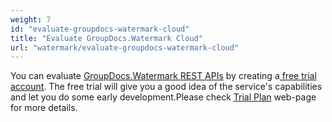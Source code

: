 ```yaml
---
weight: 7
id: "evaluate-groupdocs-watermark-cloud"
title: "Evaluate GroupDocs.Watermark Cloud"
url: "watermark/evaluate-groupdocs-watermark-cloud"
---
```




You can evaluate [GroupDocs.Watermark REST APIs](https://apireference.groupdocs.cloud/watermark) by creating a[ free trial account](https://purchase.groupdocs.cloud/trial). The free trial will give you a good idea of the service's capabilities and let you do some early development.Please check [Trial Plan](https://purchase.groupdocs.cloud/trial) web-page for more details.


 